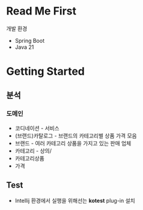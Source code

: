 # Read Me First
개발 환경
* Spring Boot
* Java 21

# Getting Started

## 분석

### 도메인
* 코디네이션 - 서비스 
* (브랜드)카탈로그 - 브랜드의 카테고리별 상품 가격 모음
* 브랜드 - 여러 카테고리 상품을 가지고 있는 판매 업체
* 카테고리 - 상의/
* 카테고리상품
* 가격

## Test
* Intellij 환경에서 실행을 위해선는 <b>kotest</b> plug-in 설치